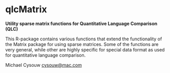 qlcMatrix
=========

**Utility sparse matrix functions for Quantitative Language Comparison (QLC)**

This R-package contains various functions that extend the functionality of the Matrix package for using sparse matrices. Some of the functions are very general, while other are highly specific for special data format as used for quantitative language comparison.

Michael Cysouw
cysouw@mac.com